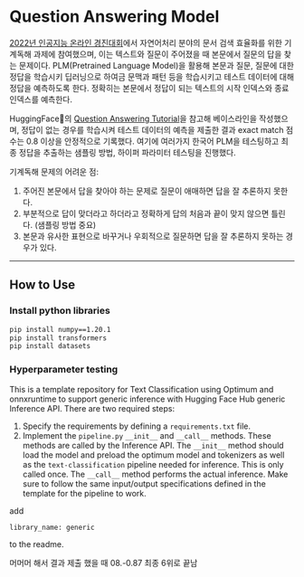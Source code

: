 
# Question Answering Model

[2022년 인공지능 온라인 경진대회](https://aichallenge.or.kr/competition/detail/1)에서 자연어처리 분야의 문서 검색 효율화를 위한 기계독해 과제에 참여했으며, 이는
텍스트와 질문이 주어졌을 때 본문에서 질문의 답을 찾는 문제이다. PLM(Pretrained Language Model)을 활용해 본문과 질문, 질문에 대한 정답을 학습시키 딥러닝으로 하여금 문맥과 패턴 등을 학습시키고 테스트 데이터에 대해 정답을 예측하도록 한다. 정확히는 본문에서 정답이 되는 텍스트의 시작 인덱스와 종료 인덱스를 예측한다. 

HuggingFace🤗의 [Question Answering Tutorial](https://huggingface.co/docs/transformers/tasks/question_answering)을 참고해 베이스라인을 작성했으며, 정답이 없는 경우를 학습시켜 테스트 데이터의 예측을 제출한 결과 exact match 점수는 0.8 이상을 안정적으로 기록했다. 여기에 여러가지 한국어 PLM을 테스팅하고 최종 정답을 추출하는 샘플링 방법, 하이퍼 파라미터 테스팅을 진행했다.

기계독해 문제의 어려운 점:
1. 주어진 본문에서 답을 찾아야 하는 문제로 질문이 애매하면 답을 잘 추론하지 못한다. 
2. 부분적으로 답이 맞더라고 하더라고 정확하게 답의 처음과 끝이 맞지 않으면 틀린다. (샘플링 방법 중요)
3. 본문과 유사한 표현으로 바꾸거나 우회적으로 질문하면 답을 잘 추론하지 못하는 경우가 있다.

---

## How to Use

### Install python libraries

```bash
pip install numpy==1.20.1
pip install transformers
pip install datasets
```

### Hyperparameter testing

This is a template repository for Text Classification using Optimum and onnxruntime to support generic inference with Hugging Face Hub generic Inference API. There are two required steps:

1. Specify the requirements by defining a `requirements.txt` file.
2. Implement the `pipeline.py` `__init__` and `__call__` methods. These methods are called by the Inference API. The `__init__` method should load the model and preload the optimum model and tokenizers as well as the `text-classification` pipeline needed for inference. This is only called once. The `__call__` method performs the actual inference. Make sure to follow the same input/output specifications defined in the template for the pipeline to work.

add 
```
library_name: generic
```
to the readme.

머머머 해서 결과 제출 했을 때 08.-0.87 최종 6위로 끝남
